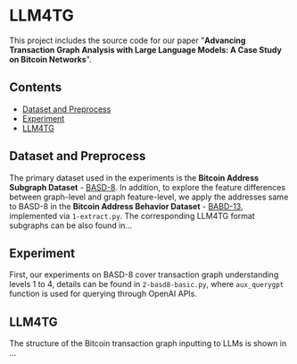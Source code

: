# LLM4TG

This project includes the source code for our paper "**Advancing Transaction Graph Analysis with Large Language Models: A Case Study on Bitcoin Networks**". 

## Contents

- [Dataset and Preprocess](#dataset-and-preprocess)
- [Experiment](#experiment)
- [LLM4TG](#llm4tg)

## Dataset and Preprocess
The primary dataset used in the experiments is the **Bitcoin Address Subgraph Dataset** - [BASD-8](https://www.kaggle.com/datasets/lemonx/basd8). In addition, to explore the feature differences between graph-level and graph feature-level, we apply the addresses same to BASD-8 in the **Bitcoin Address Behavior Dataset** - [BABD-13](https://www.kaggle.com/datasets/lemonx/babd13), implemented via `1-extract.py`. The corresponding LLM4TG format subgraphs can be also found in...

## Experiment
First, our experiments on BASD-8 cover transaction graph understanding levels 1 to 4, details can be found in `2-basd8-basic.py`, where `aux_querygpt` function is used for querying through OpenAI APIs.

## LLM4TG
The structure of the Bitcoin transaction graph inputting to LLMs is shown in ...



